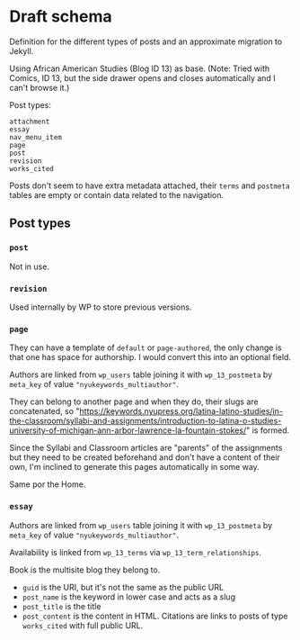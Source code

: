# Draft schema

Definition for the different types of posts and an approximate migration
to Jekyll.

Using African American Studies (Blog ID 13) as base.  (Note: Tried with
Comics, ID 13, but the side drawer opens and closes automatically and
I can't browse it.)

Post types:

```
attachment
essay
nav_menu_item
page
post
revision
works_cited
```

Posts don't seem to have extra metadata attached, their `terms` and
`postmeta` tables are empty or contain data related to the navigation.

## Post types

### `post`

Not in use.

### `revision`

Used internally by WP to store previous versions.

### `page`

They can have a template of `default` or `page-authored`, the only
change is that one has space for authorship.  I would convert this into
an optional field.

Authors are linked from `wp_users` table joining it with
`wp_13_postmeta` by `meta_key` of value `"nyukeywords_multiauthor"`.

They can belong to another page and when they do, their slugs are
concatenated, so
"https://keywords.nyupress.org/latina-latino-studies/in-the-classroom/syllabi-and-assignments/introduction-to-latina-o-studies-university-of-michigan-ann-arbor-lawrence-la-fountain-stokes/"
is formed.

Since the Syllabi and Classroom articles are "parents" of the
assignments but they need to be created beforehand and don't have
a content of their own, I'm inclined to generate this pages
automatically in some way.

Same por the Home.

### `essay`

Authors are linked from `wp_users` table joining it with
`wp_13_postmeta` by `meta_key` of value `"nyukeywords_multiauthor"`.

Availability is linked from `wp_13_terms` via
`wp_13_term_relationships`.

Book is the multisite blog they belong to.

* `guid` is the URI, but it's not the same as the public URL
* `post_name` is the keyword in lower case and acts as a slug
* `post_title` is the title
* `post_content` is the content in HTML.  Citations are links to posts
of type `works_cited` with full public URL.

